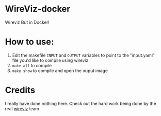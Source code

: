 # WireViz-docker
Wireviz But in Docker!

# How to use:
1. Edit the makefile `INPUT` and `OUTPUT` variables to point to the "input.yaml" file you'd like to compile using wireviz
2. `make all` to compile
3. `make show` to compile and open the ouput image

# Credits
I really have done nothing here. Check out the hard work being done by the real [wireviz](https://github.com/formatc1702/WireViz) team
